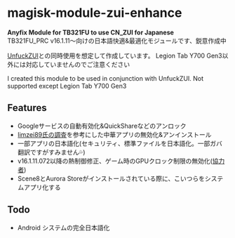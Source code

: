 # magisk-module-zui-enhance
**Anyfix Module for TB321FU to use CN_ZUI for Japanese**<br>
TB321FU_PRC v16.1.11～向けの日本語快適&最適化モジュールです、鋭意作成中<br>

[UnfuckZUI](https://github.com/Xposed-Modules-Repo/xyz.cirno.unfuckzui)との同時使用を想定して作成しています。
Legion Tab Y700 Gen3以外には対応していませんのでご注意ください<br>

I created this module to be used in conjunction with UnfuckZUI.
Not supported except Legion Tab Y700 Gen3<br> 

## Features
- Googleサービスの自動有効化&QuickShareなどのアンロック
- [limzei89氏の調査](https://note.com/limzei89/n/n2a6ddb4455d5)を参考にした中華アプリの無効化&アンインストール
- 一部アプリの日本語化(セキュリティ、標準ファイルを日本語化。一部ガバ翻訳ですがすみません💦)
- v16.1.11.072以降の熱制御修正、ゲーム時のGPUクロック制限の無効化([協力者](https://t.me/Rakkashin))
- Scene8とAurora Storeがインストールされている際に、こいつらをシステムアプリ化する
 
## Todo
- Android システムの完全日本語化
